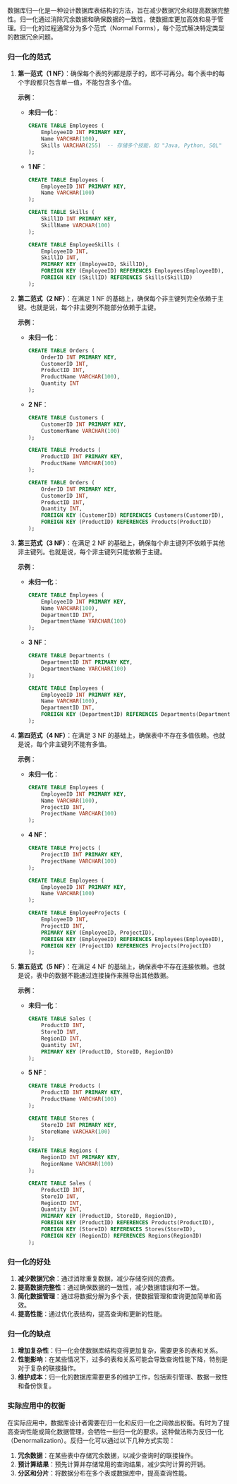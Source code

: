 数据库归一化是一种设计数据库表结构的方法，旨在减少数据冗余和提高数据完整性。归一化通过消除冗余数据和确保数据的一致性，使数据库更加高效和易于管理。归一化的过程通常分为多个范式（Normal Forms），每个范式解决特定类型的数据冗余问题。

### 归一化的范式

1. **第一范式（1 NF）**：确保每个表的列都是原子的，即不可再分。每个表中的每个字段都只包含单一值，不能包含多个值。

   **示例**：
   - **未归一化**：
     ```sql
     CREATE TABLE Employees (
         EmployeeID INT PRIMARY KEY,
         Name VARCHAR(100),
         Skills VARCHAR(255)  -- 存储多个技能，如 "Java, Python, SQL"
     );
     ```
   - **1 NF**：
     ```sql
     CREATE TABLE Employees (
         EmployeeID INT PRIMARY KEY,
         Name VARCHAR(100)
     );

     CREATE TABLE Skills (
         SkillID INT PRIMARY KEY,
         SkillName VARCHAR(100)
     );

     CREATE TABLE EmployeeSkills (
         EmployeeID INT,
         SkillID INT,
         PRIMARY KEY (EmployeeID, SkillID),
         FOREIGN KEY (EmployeeID) REFERENCES Employees(EmployeeID),
         FOREIGN KEY (SkillID) REFERENCES Skills(SkillID)
     );
     ```

2. **第二范式（2 NF）**：在满足 1 NF 的基础上，确保每个非主键列完全依赖于主键。也就是说，每个非主键列不能部分依赖于主键。

   **示例**：
   - **未归一化**：
     ```sql
     CREATE TABLE Orders (
         OrderID INT PRIMARY KEY,
         CustomerID INT,
         ProductID INT,
         ProductName VARCHAR(100),
         Quantity INT
     );
     ```
   - **2 NF**：
     ```sql
     CREATE TABLE Customers (
         CustomerID INT PRIMARY KEY,
         CustomerName VARCHAR(100)
     );

     CREATE TABLE Products (
         ProductID INT PRIMARY KEY,
         ProductName VARCHAR(100)
     );

     CREATE TABLE Orders (
         OrderID INT PRIMARY KEY,
         CustomerID INT,
         ProductID INT,
         Quantity INT,
         FOREIGN KEY (CustomerID) REFERENCES Customers(CustomerID),
         FOREIGN KEY (ProductID) REFERENCES Products(ProductID)
     );
     ```

3. **第三范式（3 NF）**：在满足 2 NF 的基础上，确保每个非主键列不依赖于其他非主键列。也就是说，每个非主键列只能依赖于主键。

   **示例**：
   - **未归一化**：
     ```sql
     CREATE TABLE Employees (
         EmployeeID INT PRIMARY KEY,
         Name VARCHAR(100),
         DepartmentID INT,
         DepartmentName VARCHAR(100)
     );
     ```
   - **3 NF**：
     ```sql
     CREATE TABLE Departments (
         DepartmentID INT PRIMARY KEY,
         DepartmentName VARCHAR(100)
     );

     CREATE TABLE Employees (
         EmployeeID INT PRIMARY KEY,
         Name VARCHAR(100),
         DepartmentID INT,
         FOREIGN KEY (DepartmentID) REFERENCES Departments(DepartmentID)
     );
     ```

4. **第四范式（4 NF）**：在满足 3 NF 的基础上，确保表中不存在多值依赖。也就是说，每个非主键列不能有多值。

   **示例**：
   - **未归一化**：
     ```sql
     CREATE TABLE Employees (
         EmployeeID INT PRIMARY KEY,
         Name VARCHAR(100),
         ProjectID INT,
         ProjectName VARCHAR(100)
     );
     ```
   - **4 NF**：
     ```sql
     CREATE TABLE Projects (
         ProjectID INT PRIMARY KEY,
         ProjectName VARCHAR(100)
     );

     CREATE TABLE Employees (
         EmployeeID INT PRIMARY KEY,
         Name VARCHAR(100)
     );

     CREATE TABLE EmployeeProjects (
         EmployeeID INT,
         ProjectID INT,
         PRIMARY KEY (EmployeeID, ProjectID),
         FOREIGN KEY (EmployeeID) REFERENCES Employees(EmployeeID),
         FOREIGN KEY (ProjectID) REFERENCES Projects(ProjectID)
     );
     ```

5. **第五范式（5 NF）**：在满足 4 NF 的基础上，确保表中不存在连接依赖。也就是说，表中的数据不能通过连接操作来推导出其他数据。

   **示例**：
   - **未归一化**：
     ```sql
     CREATE TABLE Sales (
         ProductID INT,
         StoreID INT,
         RegionID INT,
         Quantity INT,
         PRIMARY KEY (ProductID, StoreID, RegionID)
     );
     ```
   - **5 NF**：
     ```sql
     CREATE TABLE Products (
         ProductID INT PRIMARY KEY,
         ProductName VARCHAR(100)
     );

     CREATE TABLE Stores (
         StoreID INT PRIMARY KEY,
         StoreName VARCHAR(100)
     );

     CREATE TABLE Regions (
         RegionID INT PRIMARY KEY,
         RegionName VARCHAR(100)
     );

     CREATE TABLE Sales (
         ProductID INT,
         StoreID INT,
         RegionID INT,
         Quantity INT,
         PRIMARY KEY (ProductID, StoreID, RegionID),
         FOREIGN KEY (ProductID) REFERENCES Products(ProductID),
         FOREIGN KEY (StoreID) REFERENCES Stores(StoreID),
         FOREIGN KEY (RegionID) REFERENCES Regions(RegionID)
     );
     ```

### 归一化的好处

1. **减少数据冗余**：通过消除重复数据，减少存储空间的浪费。
2. **提高数据完整性**：通过确保数据的一致性，减少数据错误和不一致。
3. **简化数据管理**：通过将数据分解为多个表，使数据管理和查询更加简单和高效。
4. **提高性能**：通过优化表结构，提高查询和更新的性能。

### 归一化的缺点

1. **增加复杂性**：归一化会使数据库结构变得更加复杂，需要更多的表和关系。
2. **性能影响**：在某些情况下，过多的表和关系可能会导致查询性能下降，特别是对于复杂的联接操作。
3. **维护成本**：归一化的数据库需要更多的维护工作，包括索引管理、数据一致性和备份恢复。

### 实际应用中的权衡

在实际应用中，数据库设计者需要在归一化和反归一化之间做出权衡。有时为了提高查询性能或简化数据管理，会牺牲一些归一化的要求。这种做法称为反归一化（Denormalization）。反归一化可以通过以下几种方式实现：

1. **冗余数据**：在某些表中存储冗余数据，以减少查询时的联接操作。
2. **预计算结果**：预先计算并存储常用的查询结果，减少实时计算的开销。
3. **分区和分片**：将数据分布在多个表或数据库中，提高查询性能。

